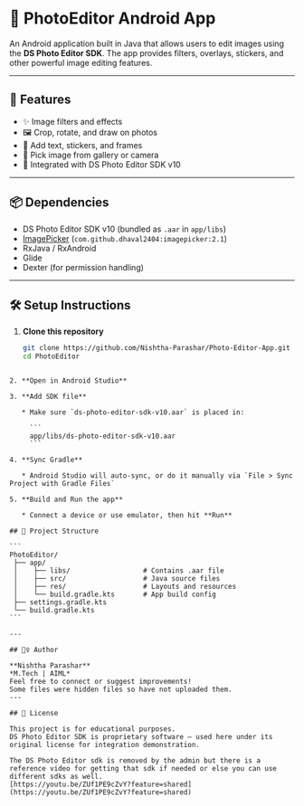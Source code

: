 # 📸 PhotoEditor Android App

An Android application built in Java that allows users to edit images using the **DS Photo Editor SDK**. The app provides filters, overlays, stickers, and other powerful image editing features.

---

## 🚀 Features

- ✨ Image filters and effects
- 🖼️ Crop, rotate, and draw on photos
- 🎨 Add text, stickers, and frames
- 📁 Pick image from gallery or camera
- 🧩 Integrated with DS Photo Editor SDK v10

---

## 📦 Dependencies

- DS Photo Editor SDK v10 (bundled as `.aar` in `app/libs`)
- [ImagePicker](https://github.com/Dhaval2404/ImagePicker) (`com.github.dhaval2404:imagepicker:2.1`)
- RxJava / RxAndroid
- Glide
- Dexter (for permission handling)

---

## 🛠️ Setup Instructions

1. **Clone this repository**
   ```bash
   git clone https://github.com/Nishtha-Parashar/Photo-Editor-App.git
   cd PhotoEditor
````

2. **Open in Android Studio**

3. **Add SDK file**

   * Make sure `ds-photo-editor-sdk-v10.aar` is placed in:

     ```
     app/libs/ds-photo-editor-sdk-v10.aar
     ```

4. **Sync Gradle**

   * Android Studio will auto-sync, or do it manually via `File > Sync Project with Gradle Files`

5. **Build and Run the app**

   * Connect a device or use emulator, then hit **Run**

## 📂 Project Structure

```
PhotoEditor/
 ├── app/
 │    ├── libs/                  # Contains .aar file
 │    ├── src/                   # Java source files
 │    ├── res/                   # Layouts and resources
 │    └── build.gradle.kts       # App build config
 ├── settings.gradle.kts
 └── build.gradle.kts
```

---

## 🙋‍♀️ Author

**Nishtha Parashar**
*M.Tech | AIML*
Feel free to connect or suggest improvements!
Some files were hidden files so have not uploaded them.
---

## 📄 License

This project is for educational purposes.
DS Photo Editor SDK is proprietary software — used here under its original license for integration demonstration.

The DS Photo Editor sdk is removed by the admin but there is a reference video for getting that sdk if needed or else you can use different sdks as well.
[https://youtu.be/ZUf1PE9cZvY?feature=shared]
(https://youtu.be/ZUf1PE9cZvY?feature=shared)

